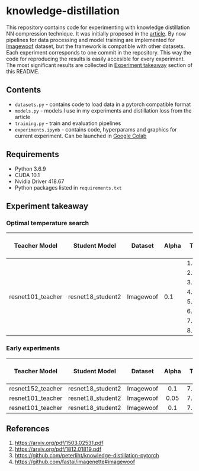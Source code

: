 # knowledge-distillation

This repository contains code for experimenting with knowledge distillation NN compression technique. It was initially proposed in the [article](https://arxiv.org/pdf/1503.02531.pdf). By now pipelines for data processing and model training are implemented for [Imagewoof](https://github.com/fastai/imagenette#imagewoof) dataset, but the framework is compatible with other datasets. Each experiment corresponds to one commit in the repository. This way the code for reproducing the results is easily accesible for every experiment. The most significant results are collected in [Experiment takeaway](#experiment-takeaway) section of this README.

## Contents

* `datasets.py` - contains code to load data in a pytorch compatible format
* `models.py` - models I use in my experiments and distillation loss from the article
* `training.py` - train and evaluation pipelines
* `experiments.ipynb` - contains code, hyperparams and graphics for current experiment. Can be launched in [Google Colab](https://colab.research.google.com/)

## Requirements

* Python 3.6.9
* CUDA 10.1
* Nvidia Driver 418.67
* Python packages listed in `requirements.txt`

## Experiment takeaway

### Optimal temperature search

<table>
<thead>
  <tr>
    <th>Teacher Model</th>
    <th>Student Model</th>
    <th>Dataset</th>
    <th>Alpha</th>
    <th>T</th>
    <th>Accuracy<br>(Distilled)</th>
    <th>Accuracy<br>(No Teacher)</th>
    <th>Code</th>
  </tr>
</thead>
<tbody>
  <tr>
    <td rowspan="8">resnet101_teacher</td>
    <td rowspan="8">resnet18_student2</td>
    <td rowspan="8">Imagewoof</td>
    <td rowspan="8">0.1</td>
    <td>1.0</td>
    <td>0.9253</td>
    <td rowspan="8">0.9262</td>
    <td rowspan="8"><a href="https://github.com/stdereka/knowledge-distillation/tree/7deaae57bd9f61f70f38f74cf07f5714a6c43932" target="_blank" rel="noopener noreferrer">link</a></td>
  </tr>
  <tr>
    <td>2.0</td>
    <td>0.9284</td>
  </tr>
  <tr>
    <td>3.0</td>
    <td>0.9298</td>
  </tr>
  <tr>
    <td>4.0</td>
    <td><strong>0.9306</strong></td>
  </tr>
  <tr>
    <td>5.0</td>
    <td>0.9303</td>
  </tr>
  <tr>
    <td>6.0</td>
    <td>0.9295</td>
  </tr>
  <tr>
    <td>7.0</td>
    <td>0.9284</td>
  </tr>
  <tr>
    <td>8.0</td>
    <td>0.9284</td>
  </tr>
</tbody>
</table>

### Early experiments

|   Teacher Model   |   Student Model   |  Dataset  | Alpha | T | Accuracy (Distilled) | Accuracy (Only Student) | Code |
|:-----------------:|:-----------------:|:---------:|:-----:|:-:|:--------------------:|:-----------------------:|:----:|
| resnet152_teacher | resnet18_student2 | Imagewoof |  0.1 |7.0|  **0.9305** |    0.9201      |   [link](https://github.com/stdereka/knowledge-distillation/tree/2df711f1d5cf27ed8c8d19dcfa3779529af92a43)   |
|resnet101_teacher|resnet18_student2|Imagewoof|0.05|7.0|**0.9277**|0.9201| [link](https://github.com/stdereka/knowledge-distillation/tree/d6c45027457de12ae8a5575ff969e70175af708f) |
|resnet101_teacher|resnet18_student2|Imagewoof|0.1|7.0|**0.9308**|0.9201| [link](https://github.com/stdereka/knowledge-distillation/tree/8e4e5f609b095c2a57c59261cdd54501eedb9e15) |

## References

1. https://arxiv.org/pdf/1503.02531.pdf
2. https://arxiv.org/pdf/1812.01819.pdf
3. https://github.com/peterliht/knowledge-distillation-pytorch
4. https://github.com/fastai/imagenette#imagewoof
